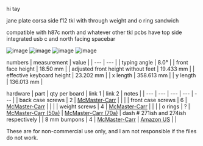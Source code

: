 hi tay

jane plate corsa side f12 tkl with through weight and o ring sandwich 

compatible with h87c north and whatever other tkl pcbs have top side integrated usb c and north facing spacebar 

![image](https://user-images.githubusercontent.com/66137164/210161500-8cf6f209-1efa-4a8f-af69-557c842821fe.png)
![image](https://user-images.githubusercontent.com/66137164/210161696-e2989ff7-7490-4331-b7cc-61c1c1d9dfe9.png)
![image](https://user-images.githubusercontent.com/66137164/210161712-20a15ea0-6fa0-4210-a1ab-81083a702ff8.png)
![image](https://user-images.githubusercontent.com/66137164/210161718-37e2c85d-a7de-45fb-8181-248efb6c0c6c.png)


numbers
| measurement | value | 
| --- | --- |
| typing angle | 8.0° |
| front face height | 18.50 mm |
| adjusted front height without feet | 19.433 mm |
| effective keyboard height | 23.202 mm |
| x length | 358.613 mm | 
| y length | 136.013 mm | 

hardware
| part | qty per board | link 1 | link 2 | notes |
| --- | --- | --- | --- | --- | 
| back case screws     | 2 | [McMaster-Carr](https://www.mcmaster.com/91292A020/)       |                                                                | |
| front case screws    | 6 | [McMaster-Carr](https://www.mcmaster.com/91292A113/)       |                                                                | |
| weight screws        | 4 | [McMaster-Carr](https://www.mcmaster.com/92125A082/)       |                                                                | |
| o rings              | ? | [McMaster-Carr (50a)](https://www.mcmaster.com/1173N512/)  | [McMaster-Carr (70a)](https://www.mcmaster.com/9452K373/)      | dash # 271ish and 274ish respectively |
| 8 mm bumpons         | 4 | [McMaster-Carr](https://www.mcmaster.com/95495K65/)        | [Amazon US](https://www.amazon.com/gp/product/B01ACPT2LU)      | |

These are for non-commercial use only, and I am not responsible if the files do not work. 

